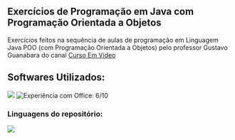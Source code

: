 ## Exercícios de Programação em Java com Programação Orientada a Objetos

  <p align="left">
    Exercícios feitos na sequência de aulas de programação em Linguagem Java POO (com Programação Orientada a Objetos) pelo professor Gustavo Guanabara do canal 
   <a href="https://www.youtube.com/@CursoemVideo">Curso Em Video</a>
  </p>
</div>

<h2 align="left">
  Softwares Utilizados:
</h2>

<img src="https://img.shields.io/badge/NetBeans-1B6AC6?logo=apachenetbeanside&logoColor=fff&style=for-the-badge">
<img src="https://img.shields.io/badge/Microsoft_Office-D83B01?style=for-the-badge&logo=windows&logoColor=white" title="Experiência com Office: 6/10">

### Linguagens do repositório:

<img src="https://img.shields.io/badge/Java-B07219?style=for-the-badge"><!-- -->
